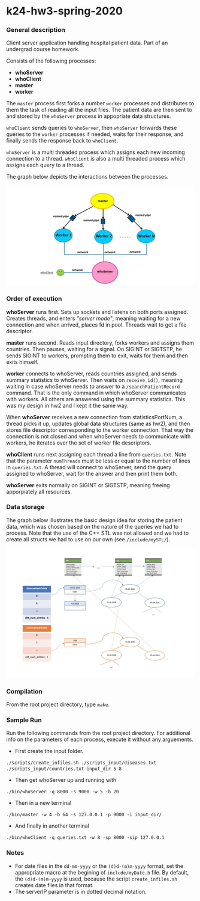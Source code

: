 # k24-hw3-spring-2020

### General description 

Client server application handling hospital patient data. Part of an undergrad course homework. 

Consists of the following processes:

 - **whoServer**  
 - **whoClient** 
 - **master** 
 - **worker**

The `master` process first forks a number `worker` processes and distributes to them the task of reading all the input files. The patient data are then sent to and stored by the `whoServer` process in appopriate data structures. 

`whoClient` sends queries to `whoServer`, then `whoServer` forwards these queries to the `worker` processes if needed, waits for their response, and finally sends the response back to `whoClient`. 

`whoServer` is a multi threaded process which assigns each new incoming connection to a thread. `whoClient` is also a multi threaded process which assigns each query to a thread. 

The graph below depicts the interactions between the processes.

![graph_image](./graph.jpg)
  
### Order of execution

  **whoServer** runs first. Sets up sockets and listens on both ports assigned. Creates threads, and enters _"server mode"_, meaning waiting for a new connection and when arrived, places fd in pool. Threads wait to get a file descriptor. 
  
  **master** runs second. Reads input directory, forks workers and assigns them countries. Then pauses, waiting for a signal. On SIGINT or SIGTSTP, he sends SIGINT to workers, prompting them to exit, waits for them and then exits himself. 
  
  **worker** connects to whoServer, reads countries assigned, and sends summary statistics to whoServer. Then waits on `receive_id()`, meaning waiting in case whoServer needs to answer to a `/searchPatientRecord` command. That is the only command in which whoServer communicates with workers. All others are answered using the summary statistics. This was my design in hw2 and I kept it the same way.
  
  When **whoServer** receives a new connection from statisticsPortNum, a thread picks it up, updates global data structures (same as hw2), and then stores file descriptor corresponding to the worker connection. That way the connection is not closed and when whoServer needs to communicate with workers, he iterates over the set of worker file descriptors.
  
  **whoClient** runs next assigning each thread a line from `queries.txt`. Note that the parameter `numThreads` must be less or equal to the number of lines in `queries.txt`. A thread will connect to whoServer, send the query assigned to whoServer, wait for the answer and then print them both.
  
  **whoServer** exits normally on SIGINT or SIGTSTP, meaning freeing apporpiately all resources.

### Data storage

The graph below illustrates the basic design idea for storing the patient data, which was chosen based on the nature of the queries we had to process. Note that the use of the C++ STL was not allowed and we had to create all structs we had to use on our own (see `/include/mySTL/`). 

![data storage image](./data_storage.jpg)

### Compilation
  From the root project directory, type `make`.
  
### Sample Run
Run the following commands from the root project directory. For additional info on the parameters of each process, execute it without any arguements.

- First create the input folder.
``` 
./scripts/create_infiles.sh ./scripts_input/diseases.txt ./scripts_input/countries.txt input_dir 5 8
```

- Then get whoServer up and running with
```
./bin/whoServer -q 8000 -s 9000 -w 5 -b 20
```

- Then in a new terminal
```
./bin/master -w 4 -b 64 -s 127.0.0.1 -p 9000 -i input_dir/
```

- And finally in another terminal
```
./bin/whoClient -q queries.txt -w 8 -sp 8000 -sip 127.0.0.1
```

### Notes
  - For date files in the `dd-mm-yyyy` or the `(d)d-(m)m-yyyy` format, set the appropriate macro at the begining of `include/myDate.h` file. By default, the `(d)d-(m)m-yyyy` is used, because the script `create_infiles.sh` creates date files in that format. 
  - The serverIP parameter is in dotted decimal notation.
